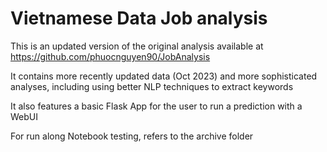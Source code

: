 # Vietnamese Data Job analysis

This is an updated version of the original analysis available at https://github.com/phuocnguyen90/JobAnalysis

It contains more recently updated data (Oct 2023) and more sophisticated analyses, including using better NLP techniques to extract keywords

It also features a basic Flask App for the user to run a prediction with a WebUI

For run along Notebook testing, refers to the archive folder
